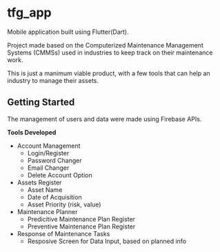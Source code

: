 # tfg_app

Mobile application built using Flutter(Dart).

Project made based on the Computerized Maintenance Management Systems (CMMSs) used in industries to keep track on their maintenance work.

This is just a manimum viable product, with a few tools that can help an industry to manage their assets.


## Getting Started

  The management of users and data were made using Firebase APIs.


**Tools Developed**
- Account Management
  - Login/Register
  - Password Changer
  - Email Changer
  - Delete Account Option
- Assets Register
  - Asset Name
  - Date of Acquisition
  - Asset Priority (risk, value)
- Maintenance Planner
  - Predicitive Maintenance Plan Register
  - Preventive Maintenance Plan Register
- Response of Maintenance Tasks
  - Resposive Screen for Data Input, based on planned info
